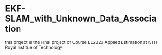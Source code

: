 # EKF-SLAM_with_Unknown_Data_Association
 this project is the Final project of Course EL2320 Applied Estimation at KTH Royal Institue of Technology
